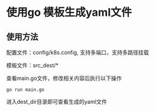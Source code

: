 # 使用go 模板生成yaml文件
## 使用方法
配置文件：config/k8s.config, 支持多端口，支持多路径挂载


模板文件：src_dest/*

查看main.go文件，修改相关内容后执行以下操作

```
go run main.go
```
进入dest_dir目录即可查看生成的yaml文件

